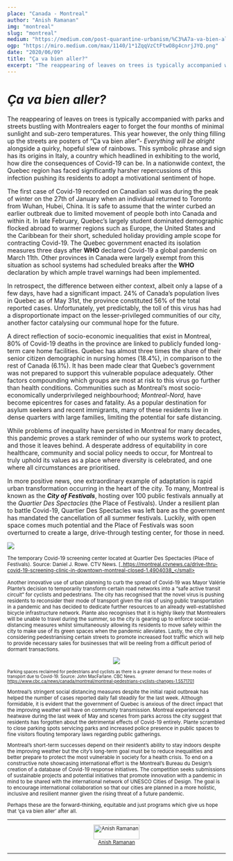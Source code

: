 ```yaml
---
place: "Canada - Montreal"
author: "Anish Ramanan"
img: "montreal"
slug: "montreal"
medium: "https://medium.com/post-quarantine-urbanism/%C3%A7a-va-bien-aller-5c988485f60c"
ogp: "https://miro.medium.com/max/1140/1*1ZqqVzCtFtwO8g4cnrjJYQ.png"
date: "2020/06/09"
title: "Ça va bien aller?"
excerpt: "The reappearing of leaves on trees is typically accompanied with parks and streets bustling with Montrealers eager to forget the four months of minimal sunlight and sub-zero temperatures."
---
```


**_Ça va bien aller?_**
=======================

The reappearing of leaves on trees is typically accompanied with parks and streets bustling with Montrealers eager to forget the four months of minimal sunlight and sub-zero temperatures. This year however, the only thing filling up the streets are posters of “Ça va bien aller”- _Everything will be alright_ alongside a quirky, hopeful slew of rainbows. This symbolic phrase and sign has its origins in Italy, a country which headlined in exhibiting to the world, how dire the consequences of Covid-19 can be. In a nationwide context, the Quebec region has faced significantly harsher repercussions of this infection pushing its residents to adopt a motivational sentiment of hope.

The first case of Covid-19 recorded on Canadian soil was during the peak of winter on the 27th of January when an individual returned to Toronto from Wuhan, Hubei, China. It is safe to assume that the winter curbed an earlier outbreak due to limited movement of people both into Canada and within it. In late February, Quebec’s largely student dominated demographic flocked abroad to warmer regions such as Europe, the United States and the Caribbean for their short, scheduled holiday providing ample scope for contracting Covid-19. The Quebec government enacted its isolation measures three days after **WHO** declared Covid-19 a global pandemic on March 11th. Other provinces in Canada were largely exempt from this situation as school systems had scheduled breaks after the **WHO** declaration by which ample travel warnings had been implemented.

In retrospect, the difference between either context, albeit only a lapse of a few days, have had a significant impact. 24% of Canada’s population lives in Quebec as of May 31st, the province constituted 56% of the total reported cases. Unfortunately, yet predictably, the toll of this virus has had a disproportionate impact on the lesser-privileged communities of our city, another factor catalysing our communal hope for the future.

A direct reflection of socio-economic inequalities that exist in Montreal, 80% of Covid-19 deaths in the province are linked to publicly funded long-term care home facilities. Quebec has almost three times the share of their senior citizen demographic in nursing homes (18.4%), in comparison to the rest of Canada (6.1%). It has been made clear that Quebec’s government was not prepared to support this vulnerable populace adequately. Other factors compounding which groups are most at risk to this virus go further than health conditions. Communities such as Montreal’s most socio-economically underprivileged neighbourhood; _Montreal-Nord,_ have become epicentres for cases and fatality. As a popular destination for asylum seekers and recent immigrants, many of these residents live in dense quarters with large families, limiting the potential for safe distancing.

While problems of inequality have persisted in Montreal for many decades, this pandemic proves a stark reminder of who our systems work to protect, and those it leaves behind. A desperate address of equitability in core healthcare, community and social policy needs to occur, for Montreal to truly uphold its values as a place where diversity is celebrated, and one where all circumstances are prioritised.

In more positive news, one extraordinary example of adaptation is rapid urban transformation occurring in the heart of the city. To many, Montreal is known as the **_City of Festivals_**, hosting over 100 public festivals annually at the _Quartier Des Spectacles_ (the Place of Festivals). Under a resilient plan to battle Covid-19, Quartier Des Spectacles was left bare as the government has mandated the cancellation of all summer festivals. Luckily, with open space comes much potential and the Place of Festivals was soon overturned to create a large, drive-through testing center, for those in need.

<img class="s t u hl ai" src="https://miro.medium.com/max/1140/1*1ZqqVzCtFtwO8g4cnrjJYQ.png"/>

<small>The temporary Covid-19 screening center located at Quartier Des Spectacles (Place of Festivals). Source: Daniel J. Rowe. CTV News. [_https://montreal.ctvnews.ca/drive-thru-covid-19-screening-clinic-in-downtown-montreal-closed-1.4904038_</small>

Another innovative use of urban planning to curb the spread of Covid-19 was Mayor Valérie Plante’s decision to temporarily transform certain road networks into a “safe active transit circuit” for cyclists and pedestrians. The city has recognised that the novel virus is pushing residents to reconsider their mode of transport given the risk of using public transportation in a pandemic and has decided to dedicate further resources to an already well-established bicycle infrastructure network. Plante also recognises that it is highly likely that Montrealers will be unable to travel during the summer, so the city is gearing up to enforce social-distancing measures whilst simultaneously allowing its residents to move safely within the city to make use of its green spaces when the pandemic alleviates. Lastly, the city is considering pedestrianising certain streets to promote increased foot traffic which will help to provide necessary sales for businesses that will be reeling from a difficult period of dormant transactions.

<div style="display: flex; justify-content:center">
<img class="s t u hl ai" src="https://miro.medium.com/max/980/1*HnIqGD6svvxdcNaEyWLjvA.png"/>
</div>

<small>Parking spaces reclaimed for pedestrians and cyclists as there is a greater demand for these modes of transport due to Covid-19. Source: John MacFarlane. CBC News. https://www.cbc.ca/news/canada/montreal/montreal-pedestrians-cyclists-changes-1.5571701</small>

Montreal’s stringent social distancing measures despite the initial rapid outbreak has helped the number of cases reported daily fall steadily for the last week. Although formidable, it is evident that the government of Quebec is anxious of the direct impact that the improving weather will have on community transmission. Montreal experienced a heatwave during the last week of May and scenes from parks across the city suggest that residents has forgotten about the detrimental effects of Covid-19 entirely. Plante scrambled to close parking spots servicing parks and increased police presence in public spaces to fine visitors flouting temporary laws regarding public gatherings.

Montreal’s short-term successes depend on their resident’s ability to stay indoors despite the improving weather but the city’s long-term goal must be to reduce inequalities and better prepare to protect the most vulnerable in society for a health crisis. To end on a constructive note showcasing international effort is the Montreal’s Bureau du Design’s creation of a database of Covid-19 response initiatives. The competition seeks submissions of sustainable projects and potential initiatives that promote innovation with a pandemic in mind to be shared with the international network of UNESCO Cities of Design. The goal is to encourage international collaboration so that our cities are planned in a more holistic, inclusive and resilient manner given the rising threat of a future pandemic.

Perhaps these are the forward-thinking, equitable and just programs which give us hope that ‘ça va bien aller’ after all.

---

<div style="display: flex; margin-bottom: 2rem">
    <div style="margin: 0 auto; text-align: center">
        <img style="width:100%" alt="Anish Ramanan" src="https://miro.medium.com/fit/c/96/96/1*6pVzDs6fKO9X0_x201_iEA.jpeg"><br/>
        <a href="https://medium.com/@anishramanan1?source=post_page-----5c988485f60c----------------------">Anish Ramanan</a>
    </div>
</div>

---